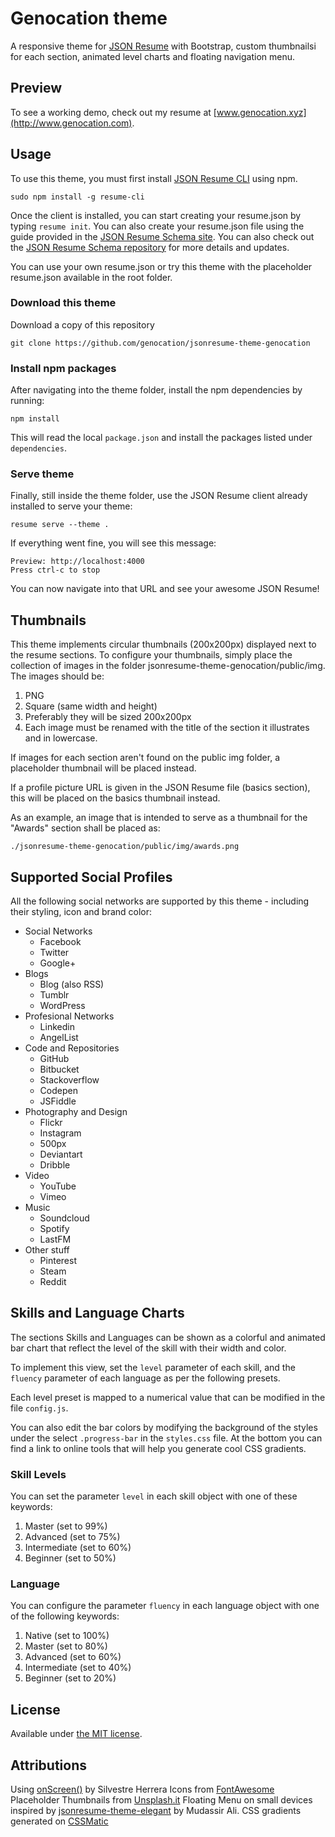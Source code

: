 # Genocation theme 

A responsive theme for [JSON Resume](http://jsonresume.org/) with Bootstrap, custom thumbnailsi for each section, animated level charts and floating navigation menu.

## Preview

To see a working demo, check out my resume at [www.genocation.xyz](http://www.genocation.com).

## Usage

To use this theme, you must first install [JSON Resume CLI](https://www.npmjs.com/package/resume-cli) using npm.
```
sudo npm install -g resume-cli
```
Once the client is installed, you can start creating your resume.json by typing `resume init`. You can also create your resume.json file using the guide provided in the [JSON Resume Schema site](https://jsonresume.org/schema/). You can also check out the [JSON Resume Schema repository](https://github.com/jsonresume/resume-schema) for more details and updates.

You can use your own resume.json or try this theme with the placeholder resume.json available in the root folder.

### Download this theme

Download a copy of this repository

```
git clone https://github.com/genocation/jsonresume-theme-genocation
```

### Install npm packages

After navigating into the theme folder, install the npm dependencies by running:

```
npm install
```

This will read the local `package.json` and install the packages listed under `dependencies`.

### Serve theme

Finally, still inside the theme folder, use the JSON Resume client already installed to serve your theme:

```
resume serve --theme .
```

If everything went fine, you will see this message:

```
Preview: http://localhost:4000
Press ctrl-c to stop
```

You can now navigate into that URL and see your awesome JSON Resume!


## Thumbnails

This theme implements circular thumbnails (200x200px) displayed next to the resume sections. To configure your thumbnails, simply place the collection of images in the folder jsonresume-theme-genocation/public/img. The images should be:

1. PNG
2. Square (same width and height)
3. Preferably they will be sized 200x200px
4. Each image must be renamed with the title of the section it illustrates and in lowercase.

If images for each section aren't found on the public img folder, a placeholder thumbnail will be placed instead.

If a profile picture URL is given in the JSON Resume file (basics section), this will be placed on the basics thumbnail instead.

As an example, an image that is intended to serve as a thumbnail for the "Awards" section shall be placed as:
```
./jsonresume-theme-genocation/public/img/awards.png
```

## Supported Social Profiles

All the following social networks are supported by this theme - including their styling, icon and brand color:

* Social Networks
   * Facebook
   * Twitter
   * Google+
* Blogs
   * Blog (also RSS)
   * Tumblr
   * WordPress
* Profesional Networks
   * Linkedin
   * AngelList
* Code and Repositories
   * GitHub
   * Bitbucket
   * Stackoverflow
   * Codepen
   * JSFiddle
* Photography and Design
   * Flickr
   * Instagram
   * 500px
   * Deviantart
   * Dribble
* Video
   * YouTube
   * Vimeo
* Music
   * Soundcloud
   * Spotify
   * LastFM
* Other stuff
   * Pinterest
   * Steam
   * Reddit


## Skills and Language Charts

The sections Skills and Languages can be shown as a colorful and animated bar chart that reflect the level of the skill with their width and color.

To implement this view, set the `level` parameter of each skill, and the `fluency` parameter of each language as per the following presets.

Each level preset is mapped to a numerical value that can be modified in the file `config.js`.

You can also edit the bar colors by modifying the background of the styles under the select `.progress-bar` in the `styles.css` file. At the bottom you can find a link to online tools that will help you generate cool CSS gradients.

### Skill Levels

You can set the parameter `level` in each skill object with one of these keywords:

1. Master (set to 99%)
2. Advanced (set to 75%)
3. Intermediate (set to 60%)
4. Beginner (set to 50%)

### Language 

You can configure the parameter `fluency` in each language object with one of the following keywords:

1. Native (set to 100%)
2. Master (set to 80%)
3. Advanced (set to 60%)
4. Intermediate (set to 40%)
5. Beginner (set to 20%)


## License

Available under [the MIT license](http://mths.be/mit).


## Attributions

Using [onScreen()](https://silvestreh.github.io/onScreen/) by Silvestre Herrera
Icons from [FontAwesome](http://fontawesome.io/)
Placeholder Thumbnails from [Unsplash.it](http://unsplash.it/)
Floating Menu on small devices inspired by [jsonresume-theme-elegant](https://github.com/mudassir0909/jsonresume-theme-elegant) by Mudassir Ali.
CSS gradients generated on [CSSMatic](http://www.cssmatic.com/gradient-generator)




